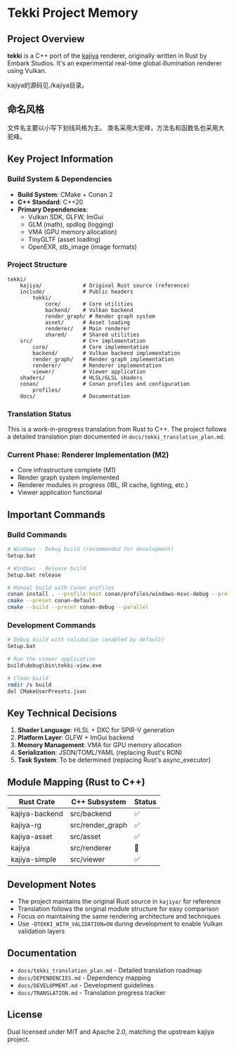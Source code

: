 # Tekki Project Memory

## Project Overview

**tekki** is a C++ port of the [kajiya](https://github.com/EmbarkStudios/kajiya) renderer, originally written in Rust by Embark Studios. It's an experimental real-time global illumination renderer using Vulkan.

kajiya的源码见./kajiya目录。


## 命名风格
文件名主要以小写下划线风格为主。
类名采用大驼峰，方法名和函数名也采用大驼峰。

## Key Project Information

### Build System & Dependencies
- **Build System**: CMake + Conan 2
- **C++ Standard**: C++20
- **Primary Dependencies**:
  - Vulkan SDK, GLFW, ImGui
  - GLM (math), spdlog (logging)
  - VMA (GPU memory allocation)
  - TinyGLTF (asset loading)
  - OpenEXR, stb_image (image formats)

### Project Structure
```
tekki/
    kajiya/             # Original Rust source (reference)
    include/            # Public headers
        tekki/
            core/       # Core utilities
            backend/    # Vulkan backend
            render_graph/ # Render graph system
            asset/      # Asset loading
            renderer/   # Main renderer
            shared/     # Shared utilities
    src/                # C++ implementation
        core/           # Core implementation
        backend/        # Vulkan backend implementation
        render_graph/   # Render graph implementation
        renderer/       # Renderer implementation
        viewer/         # Viewer application
    shaders/            # HLSL/GLSL shaders
    conan/              # Conan profiles and configuration
        profiles/
    docs/               # Documentation
```

### Translation Status
This is a work-in-progress translation from Rust to C++. The project follows a detailed translation plan documented in `docs/tekki_translation_plan.md`.

### Current Phase: Renderer Implementation (M2)
- Core infrastructure complete (M1)
- Render graph system implemented
- Renderer modules in progress (IBL, IR cache, lighting, etc.)
- Viewer application functional

## Important Commands

### Build Commands
```bash
# Windows - Debug build (recommended for development)
Setup.bat

# Windows - Release build
Setup.bat release

# Manual build with Conan profiles
conan install . --profile:host conan/profiles/windows-msvc-debug --profile:build conan/profiles/windows-msvc-debug --build=missing --output-folder=build/debug
cmake --preset conan-default
cmake --build --preset conan-debug --parallel
```

### Development Commands
```bash
# Debug build with validation (enabled by default)
Setup.bat

# Run the viewer application
build\debug\bin\tekki-view.exe

# Clean build
rmdir /s build
del CMakeUserPresets.json
```

## Key Technical Decisions

1. **Shader Language**: HLSL + DXC for SPIR-V generation
2. **Platform Layer**: GLFW + ImGui backend
3. **Memory Management**: VMA for GPU memory allocation
4. **Serialization**: JSON/TOML/YAML (replacing Rust's RON)
5. **Task System**: To be determined (replacing Rust's async_executor)

## Module Mapping (Rust to C++)

| Rust Crate | C++ Subsystem | Status |
|------------|---------------|--------|
| kajiya-backend | src/backend | ✅ |
| kajiya-rg | src/render_graph | ✅ |
| kajiya-asset | src/asset | ✅ |
| kajiya | src/renderer | 🚧 |
| kajiya-simple | src/viewer | ✅ |

## Development Notes

- The project maintains the original Rust source in `kajiya/` for reference
- Translation follows the original module structure for easy comparison
- Focus on maintaining the same rendering architecture and techniques
- Use `-DTEKKI_WITH_VALIDATION=ON` during development to enable Vulkan validation layers

## Documentation

- `docs/tekki_translation_plan.md` - Detailed translation roadmap
- `docs/DEPENDENCIES.md` - Dependency mapping
- `docs/DEVELOPMENT.md` - Development guidelines
- `docs/TRANSLATION.md` - Translation progress tracker

## License
Dual licensed under MIT and Apache 2.0, matching the upstream kajiya project.